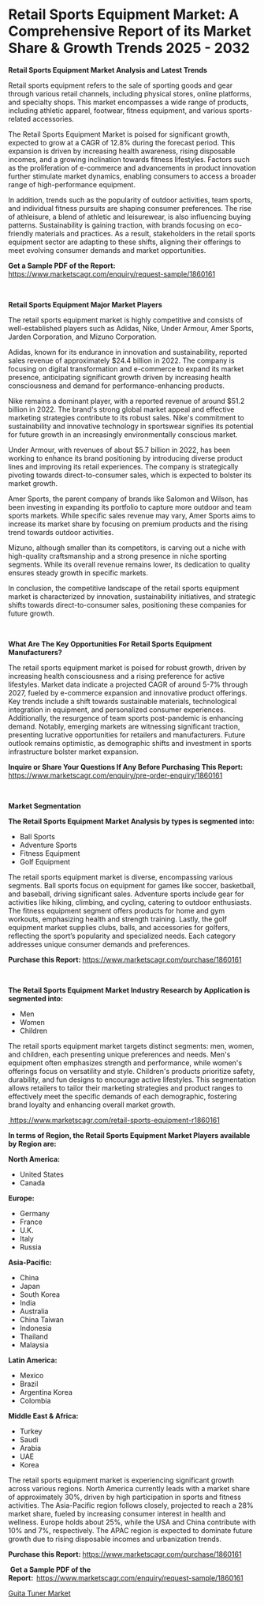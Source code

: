 <p><h1>Retail Sports Equipment Market: A Comprehensive Report of its Market Share & Growth Trends 2025 - 2032</h1></p><p><strong>Retail Sports Equipment Market Analysis and Latest Trends</strong></p>
<p><p>Retail sports equipment refers to the sale of sporting goods and gear through various retail channels, including physical stores, online platforms, and specialty shops. This market encompasses a wide range of products, including athletic apparel, footwear, fitness equipment, and various sports-related accessories. </p><p>The Retail Sports Equipment Market is poised for significant growth, expected to grow at a CAGR of 12.8% during the forecast period. This expansion is driven by increasing health awareness, rising disposable incomes, and a growing inclination towards fitness lifestyles. Factors such as the proliferation of e-commerce and advancements in product innovation further stimulate market dynamics, enabling consumers to access a broader range of high-performance equipment.</p><p>In addition, trends such as the popularity of outdoor activities, team sports, and individual fitness pursuits are shaping consumer preferences. The rise of athleisure, a blend of athletic and leisurewear, is also influencing buying patterns. Sustainability is gaining traction, with brands focusing on eco-friendly materials and practices. As a result, stakeholders in the retail sports equipment sector are adapting to these shifts, aligning their offerings to meet evolving consumer demands and market opportunities.</p></p>
<p><strong>Get a Sample PDF of the Report:&nbsp;</strong> <a href="https://www.marketscagr.com/enquiry/request-sample/1860161?utm_campaign=1126&utm_medium=2&utm_source=Github&utm_content=ia&utm_term=09022025&utm_id=retail-sports-equipment">https://www.marketscagr.com/enquiry/request-sample/1860161</a></p>
<p>&nbsp;</p>
<p><strong>Retail Sports Equipment Major Market Players</strong></p>
<p><p>The retail sports equipment market is highly competitive and consists of well-established players such as Adidas, Nike, Under Armour, Amer Sports, Jarden Corporation, and Mizuno Corporation. </p><p>Adidas, known for its endurance in innovation and sustainability, reported sales revenue of approximately $24.4 billion in 2022. The company is focusing on digital transformation and e-commerce to expand its market presence, anticipating significant growth driven by increasing health consciousness and demand for performance-enhancing products.</p><p>Nike remains a dominant player, with a reported revenue of around $51.2 billion in 2022. The brand's strong global market appeal and effective marketing strategies contribute to its robust sales. Nike's commitment to sustainability and innovative technology in sportswear signifies its potential for future growth in an increasingly environmentally conscious market.</p><p>Under Armour, with revenues of about $5.7 billion in 2022, has been working to enhance its brand positioning by introducing diverse product lines and improving its retail experiences. The company is strategically pivoting towards direct-to-consumer sales, which is expected to bolster its market growth.</p><p>Amer Sports, the parent company of brands like Salomon and Wilson, has been investing in expanding its portfolio to capture more outdoor and team sports markets. While specific sales revenue may vary, Amer Sports aims to increase its market share by focusing on premium products and the rising trend towards outdoor activities.</p><p>Mizuno, although smaller than its competitors, is carving out a niche with high-quality craftsmanship and a strong presence in niche sporting segments. While its overall revenue remains lower, its dedication to quality ensures steady growth in specific markets. </p><p>In conclusion, the competitive landscape of the retail sports equipment market is characterized by innovation, sustainability initiatives, and strategic shifts towards direct-to-consumer sales, positioning these companies for future growth.</p></p>
<p>&nbsp;</p>
<p><strong>What Are The Key Opportunities For Retail Sports Equipment Manufacturers?</strong></p>
<p><p>The retail sports equipment market is poised for robust growth, driven by increasing health consciousness and a rising preference for active lifestyles. Market data indicate a projected CAGR of around 5-7% through 2027, fueled by e-commerce expansion and innovative product offerings. Key trends include a shift towards sustainable materials, technological integration in equipment, and personalized consumer experiences. Additionally, the resurgence of team sports post-pandemic is enhancing demand. Notably, emerging markets are witnessing significant traction, presenting lucrative opportunities for retailers and manufacturers. Future outlook remains optimistic, as demographic shifts and investment in sports infrastructure bolster market expansion.</p></p>
<p><strong>Inquire or Share Your Questions If Any Before Purchasing This Report:</strong> <a href="https://www.marketscagr.com/enquiry/pre-order-enquiry/1860161?utm_campaign=1126&utm_medium=2&utm_source=Github&utm_content=ia&utm_term=09022025&utm_id=retail-sports-equipment">https://www.marketscagr.com/enquiry/pre-order-enquiry/1860161</a></p>
<p>&nbsp;</p>
<p><strong>Market Segmentation</strong></p>
<p><strong>The Retail Sports Equipment Market Analysis by types is segmented into:</strong></p>
<p><ul><li>Ball Sports</li><li>Adventure Sports</li><li>Fitness Equipment</li><li>Golf Equipment</li></ul></p>
<p><p>The retail sports equipment market is diverse, encompassing various segments. Ball sports focus on equipment for games like soccer, basketball, and baseball, driving significant sales. Adventure sports include gear for activities like hiking, climbing, and cycling, catering to outdoor enthusiasts. The fitness equipment segment offers products for home and gym workouts, emphasizing health and strength training. Lastly, the golf equipment market supplies clubs, balls, and accessories for golfers, reflecting the sport’s popularity and specialized needs. Each category addresses unique consumer demands and preferences.</p></p>
<p><strong>Purchase this Report:&nbsp;</strong><a href="https://www.marketscagr.com/purchase/1860161?utm_campaign=1126&utm_medium=2&utm_source=Github&utm_content=ia&utm_term=09022025&utm_id=retail-sports-equipment">https://www.marketscagr.com/purchase/1860161</a></p>
<p>&nbsp;</p>
<p><strong>The Retail Sports Equipment Market Industry Research by Application is segmented into:</strong></p>
<p><ul><li>Men</li><li>Women</li><li>Children</li></ul></p>
<p><p>The retail sports equipment market targets distinct segments: men, women, and children, each presenting unique preferences and needs. Men's equipment often emphasizes strength and performance, while women's offerings focus on versatility and style. Children's products prioritize safety, durability, and fun designs to encourage active lifestyles. This segmentation allows retailers to tailor their marketing strategies and product ranges to effectively meet the specific demands of each demographic, fostering brand loyalty and enhancing overall market growth.</p></p>
<p><a href="https://www.marketscagr.com/retail-sports-equipment-r1860161?utm_campaign=1126&utm_medium=2&utm_source=Github&utm_content=ia&utm_term=09022025&utm_id=retail-sports-equipment">&nbsp;https://www.marketscagr.com/retail-sports-equipment-r1860161</a></p>
<p><strong>In terms of Region, the Retail Sports Equipment Market Players available by Region are:</strong></p>
<p>
    <p> <strong> North America: </strong>
        <ul>
            <li>United States</li>
            <li>Canada</li>
        </ul>
        </p> 
    <p> <strong> Europe: </strong>
        <ul>
            <li>Germany</li>
            <li>France</li>
            <li>U.K.</li>
            <li>Italy</li>
            <li>Russia</li>
        </ul>
        </p> 
    <p> <strong> Asia-Pacific: </strong>
        <ul>
            <li>China</li>
            <li>Japan</li>
            <li>South Korea</li>
            <li>India</li>
            <li>Australia</li>
            <li>China Taiwan</li>
            <li>Indonesia</li>
            <li>Thailand</li>
            <li>Malaysia</li>
        </ul>
        </p> 
    <p> <strong> Latin America: </strong>
        <ul>
            <li>Mexico</li>
            <li>Brazil</li>
            <li>Argentina Korea</li>
            <li>Colombia</li>
        </ul>
        </p> 
    <p> <strong> Middle East & Africa: </strong>
        <ul>
            <li>Turkey</li>
            <li>Saudi</li>
            <li>Arabia</li>
            <li>UAE</li>
            <li>Korea</li>
        </ul>
    </p>
    </p>
<p><p>The retail sports equipment market is experiencing significant growth across various regions. North America currently leads with a market share of approximately 30%, driven by high participation in sports and fitness activities. The Asia-Pacific region follows closely, projected to reach a 28% market share, fueled by increasing consumer interest in health and wellness. Europe holds about 25%, while the USA and China contribute with 10% and 7%, respectively. The APAC region is expected to dominate future growth due to rising disposable incomes and urbanization trends.</p></p>
<p><strong>Purchase this Report: </strong><a href="https://www.marketscagr.com/purchase/1860161?utm_campaign=1126&utm_medium=2&utm_source=Github&utm_content=ia&utm_term=09022025&utm_id=retail-sports-equipment">https://www.marketscagr.com/purchase/1860161</a></p>
<p>&nbsp;<strong>Get a Sample PDF of the Report:&nbsp;&nbsp;</strong><a href="https://www.marketscagr.com/enquiry/request-sample/1860161?utm_campaign=1126&utm_medium=2&utm_source=Github&utm_content=ia&utm_term=09022025&utm_id=retail-sports-equipment">https://www.marketscagr.com/enquiry/request-sample/1860161</a></p>
<p><strong></strong></p>
<p><p><a href="https://github.com/julyju69/Market-Research-Report-List-6/blob/main/guita-tuner-market.md?utm_campaign=1126&utm_medium=2&utm_source=Github&utm_content=ia&utm_term=09022025&utm_id=retail-sports-equipment">Guita Tuner Market</a></p></p>